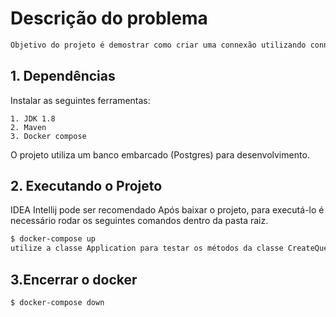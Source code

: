 # Descrição do problema 

```sh
Objetivo do projeto é demostrar como criar uma connexão utilizando connection
```
 
## 1. Dependências

Instalar as seguintes ferramentas:

    1. JDK 1.8
    2. Maven
    3. Docker compose
    
O projeto utiliza um banco embarcado (Postgres) para desenvolvimento.
 
## 2. Executando o Projeto
 IDEA Intellij pode ser recomendado
Após baixar o projeto, para executá-lo é necessário rodar os seguintes comandos dentro da pasta raiz.

```sh
$ docker-compose up   
utilize a classe Application para testar os métodos da classe CreateQuery
```

## 3.Encerrar o docker
```sh
$ docker-compose down

```
